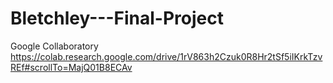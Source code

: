 # Bletchley---Final-Project


Google Collaboratory
https://colab.research.google.com/drive/1rV863h2Czuk0R8Hr2tSf5iIKrkTzvREf#scrollTo=MajQ01B8ECAv
